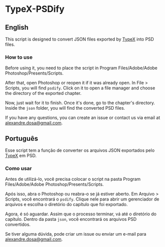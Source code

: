 # TypeX-PSDify

## English

This script is designed to convert JSON files exported by [TypeX](https://github.com/XandeKK/TypeX) into PSD files.

### How to use

Before using it, you need to place the script in Program Files/Adobe/Adobe Photoshop/Presents/Scripts.

After that, open Photoshop or reopen it if it was already open. In File > Scripts, you will find `psdify`. Click on it to open a file manager and choose the directory of the exported chapter.

Now, just wait for it to finish. Once it's done, go to the chapter's directory. Inside the `json` folder, you will find the converted PSD files.

If you have any questions, you can create an issue or contact us via email at alexandre.dosa@gmail.com.

## Português

Esse script tem a função de converter os arquivos JSON exportados pelo [TypeX](https://github.com/XandeKK/TypeX) em PSD.

### Como usar

Antes de utilizá-lo, você precisa colocar o script na pasta Program Files/Adobe/Adobe Photoshop/Presents/Scripts.

Após isso, abra o Photoshop ou reabra-o se já estiver aberto. Em Arquivo > Scripts, você encontrará o `psdify`. Clique nele para abrir um gerenciador de arquivos e escolha o diretório do capítulo que foi exportado.

Agora, é só aguardar. Assim que o processo terminar, vá até o diretório do capítulo. Dentro da pasta `json`, você encontrará os arquivos PSD convertidos.

Se tiver alguma dúvida, pode criar um issue ou enviar um e-mail para alexandre.dosa@gmail.com.